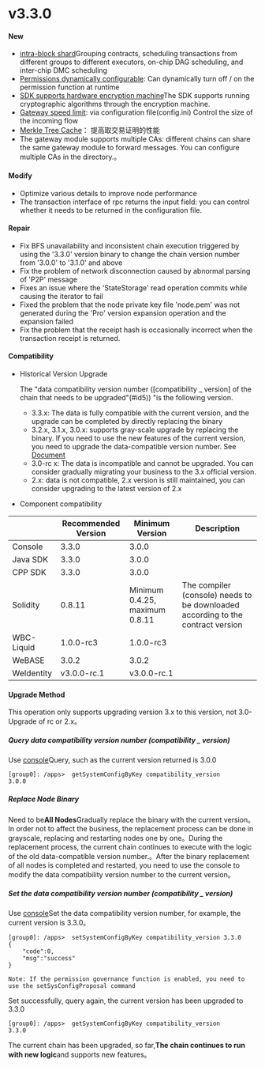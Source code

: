 # v3.3.0

#### New

* [intra-block shard](https://fisco-bcos-doc.readthedocs.io/zh_CN/release-3.3.0/docs/design/parallel/sharding.html)Grouping contracts, scheduling transactions from different groups to different executors, on-chip DAG scheduling, and inter-chip DMC scheduling
* [Permissions dynamically configurable](): Can dynamically turn off / on the permission function at runtime
* [SDK supports hardware encryption machine](https://fisco-bcos-doc.readthedocs.io/zh_CN/release-3.3.0/docs/design/hsm.html)The SDK supports running cryptographic algorithms through the encryption machine.
* [Gateway speed limit](../../tutorial/air/config.md): via configuration file(config.ini) Control the size of the incoming flow
* [Merkle Tree Cache](https://github.com/FISCO-BCOS/FISCO-BCOS/pull/3430)： 提高取交易证明的性能
* The gateway module supports multiple CAs: different chains can share the same gateway module to forward messages. You can configure multiple CAs in the directory.。

#### Modify

* Optimize various details to improve node performance
* The transaction interface of rpc returns the input field: you can control whether it needs to be returned in the configuration file.

#### Repair

* Fix BFS unavailability and inconsistent chain execution triggered by using the '3.3.0' version binary to change the chain version number from '3.0.0' to '3.1.0' and above
* Fix the problem of network disconnection caused by abnormal parsing of 'P2P' message
* Fixes an issue where the 'StateStorage' read operation commits while causing the iterator to fail
* Fixed the problem that the node private key file 'node.pem' was not generated during the 'Pro' version expansion operation and the expansion failed
* Fix the problem that the receipt hash is occasionally incorrect when the transaction receipt is returned.

#### Compatibility

* Historical Version Upgrade

  The "data compatibility version number ([compatibility _ version] of the chain that needs to be upgraded"(#id5)) "is the following version.

  * 3.3.x: The data is fully compatible with the current version, and the upgrade can be completed by directly replacing the binary
  * 3.2.x, 3.1.x, 3.0.x: supports gray-scale upgrade by replacing the binary. If you need to use the new features of the current version, you need to upgrade the data-compatible version number. See [Document](#id5)
  * 3.0-rc x: The data is incompatible and cannot be upgraded. You can consider gradually migrating your business to the 3.x official version.
  * 2.x: data is not compatible, 2.x version is still maintained, you can consider upgrading to the latest version of 2.x

* Component compatibility

|            | Recommended Version| Minimum Version| Description|
| ---------- | ----------- | ------------------------ | ---------------------------------- |
| Console    | 3.3.0       | 3.0.0                    |                                    |
| Java SDK   | 3.3.0       | 3.0.0                    |                                    |
| CPP SDK    | 3.3.0       | 3.0.0                    |                                    |
| Solidity   | 0.8.11      | Minimum 0.4.25, maximum 0.8.11| The compiler (console) needs to be downloaded according to the contract version|
| WBC-Liquid | 1.0.0-rc3   | 1.0.0-rc3                |                                    |
| WeBASE     | 3.0.2       | 3.0.2                    |                                    |
| WeIdentity | v3.0.0-rc.1 | v3.0.0-rc.1              |                                    |

#### Upgrade Method

This operation only supports upgrading version 3.x to this version, not 3.0-Upgrade of rc or 2.x。

##### Query data compatibility version number (compatibility _ version)

Use [console](https://fisco-bcos-doc.readthedocs.io/zh_CN/latest/docs/operation_and_maintenance/console/console_commands.html#getsystemconfigbykey)Query, such as the current version returned is 3.0.0

``` 
[group0]: /apps>  getSystemConfigByKey compatibility_version
3.0.0
```

##### Replace Node Binary

Need to be**All Nodes**Gradually replace the binary with the current version。In order not to affect the business, the replacement process can be done in grayscale, replacing and restarting nodes one by one。During the replacement process, the current chain continues to execute with the logic of the old data-compatible version number.。After the binary replacement of all nodes is completed and restarted, you need to use the console to modify the data compatibility version number to the current version。

##### Set the data compatibility version number (compatibility _ version)

Use [console](https://fisco-bcos-doc.readthedocs.io/zh_CN/latest/docs/operation_and_maintenance/console/console_commands.html#setsystemconfigbykey)Set the data compatibility version number, for example, the current version is 3.3.0。

```
[group0]: /apps>  setSystemConfigByKey compatibility_version 3.3.0
{
    "code":0,
    "msg":"success"
}

Note: If the permission governance function is enabled, you need to use the setSysConfigProposal command
```

Set successfully, query again, the current version has been upgraded to 3.3.0

``` 
[group0]: /apps>  getSystemConfigByKey compatibility_version
3.3.0
```

The current chain has been upgraded, so far,**The chain continues to run with new logic**and supports new features。
